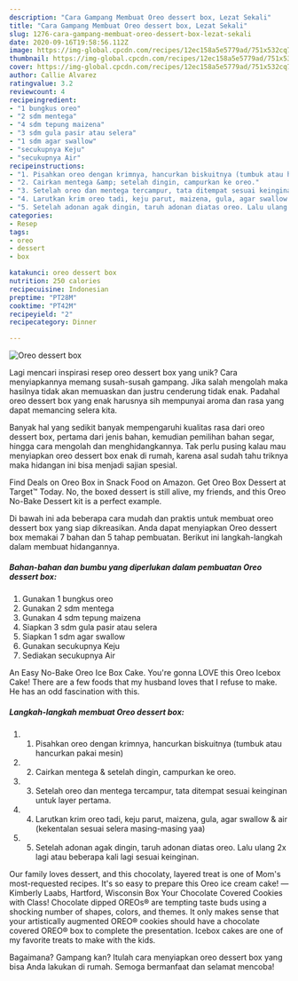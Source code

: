 ```yaml
---
description: "Cara Gampang Membuat Oreo dessert box, Lezat Sekali"
title: "Cara Gampang Membuat Oreo dessert box, Lezat Sekali"
slug: 1276-cara-gampang-membuat-oreo-dessert-box-lezat-sekali
date: 2020-09-16T19:58:56.112Z
image: https://img-global.cpcdn.com/recipes/12ec158a5e5779ad/751x532cq70/oreo-dessert-box-foto-resep-utama.jpg
thumbnail: https://img-global.cpcdn.com/recipes/12ec158a5e5779ad/751x532cq70/oreo-dessert-box-foto-resep-utama.jpg
cover: https://img-global.cpcdn.com/recipes/12ec158a5e5779ad/751x532cq70/oreo-dessert-box-foto-resep-utama.jpg
author: Callie Alvarez
ratingvalue: 3.2
reviewcount: 4
recipeingredient:
- "1 bungkus oreo"
- "2 sdm mentega"
- "4 sdm tepung maizena"
- "3 sdm gula pasir atau selera"
- "1 sdm agar swallow"
- "secukupnya Keju"
- "secukupnya Air"
recipeinstructions:
- "1. Pisahkan oreo dengan krimnya, hancurkan biskuitnya (tumbuk atau hancurkan pakai mesin)"
- "2. Cairkan mentega &amp; setelah dingin, campurkan ke oreo."
- "3. Setelah oreo dan mentega tercampur, tata ditempat sesuai keinginan untuk layer pertama."
- "4. Larutkan krim oreo tadi, keju parut, maizena, gula, agar swallow &amp; air (kekentalan sesuai selera masing-masing yaa)"
- "5. Setelah adonan agak dingin, taruh adonan diatas oreo. Lalu ulang 2x lagi atau beberapa kali lagi sesuai keinginan."
categories:
- Resep
tags:
- oreo
- dessert
- box

katakunci: oreo dessert box 
nutrition: 250 calories
recipecuisine: Indonesian
preptime: "PT28M"
cooktime: "PT42M"
recipeyield: "2"
recipecategory: Dinner

---
```



![Oreo dessert box](https://img-global.cpcdn.com/recipes/12ec158a5e5779ad/751x532cq70/oreo-dessert-box-foto-resep-utama.jpg)

Lagi mencari inspirasi resep oreo dessert box yang unik? Cara menyiapkannya memang susah-susah gampang. Jika salah mengolah maka hasilnya tidak akan memuaskan dan justru cenderung tidak enak. Padahal oreo dessert box yang enak harusnya sih mempunyai aroma dan rasa yang dapat memancing selera kita.

Banyak hal yang sedikit banyak mempengaruhi kualitas rasa dari oreo dessert box, pertama dari jenis bahan, kemudian pemilihan bahan segar, hingga cara mengolah dan menghidangkannya. Tak perlu pusing kalau mau menyiapkan oreo dessert box enak di rumah, karena asal sudah tahu triknya maka hidangan ini bisa menjadi sajian spesial.

Find Deals on Oreo Box in Snack Food on Amazon. Get Oreo Box Dessert at Target™ Today. No, the boxed dessert is still alive, my friends, and this Oreo No-Bake Dessert kit is a perfect example.


Di bawah ini ada beberapa cara mudah dan praktis untuk membuat oreo dessert box yang siap dikreasikan. Anda dapat menyiapkan Oreo dessert box memakai 7 bahan dan 5 tahap pembuatan. Berikut ini langkah-langkah dalam membuat hidangannya.

<!--inarticleads1-->

##### Bahan-bahan dan bumbu yang diperlukan dalam pembuatan Oreo dessert box:

1. Gunakan 1 bungkus oreo
1. Gunakan 2 sdm mentega
1. Gunakan 4 sdm tepung maizena
1. Siapkan 3 sdm gula pasir atau selera
1. Siapkan 1 sdm agar swallow
1. Gunakan secukupnya Keju
1. Sediakan secukupnya Air


An Easy No-Bake Oreo Ice Box Cake. You&#39;re gonna LOVE this Oreo Icebox Cake! There are a few foods that my husband loves that I refuse to make. He has an odd fascination with this. 

<!--inarticleads2-->

##### Langkah-langkah membuat Oreo dessert box:

1. 1. Pisahkan oreo dengan krimnya, hancurkan biskuitnya (tumbuk atau hancurkan pakai mesin)
1. 2. Cairkan mentega &amp; setelah dingin, campurkan ke oreo.
1. 3. Setelah oreo dan mentega tercampur, tata ditempat sesuai keinginan untuk layer pertama.
1. 4. Larutkan krim oreo tadi, keju parut, maizena, gula, agar swallow &amp; air (kekentalan sesuai selera masing-masing yaa)
1. 5. Setelah adonan agak dingin, taruh adonan diatas oreo. Lalu ulang 2x lagi atau beberapa kali lagi sesuai keinginan.


Our family loves dessert, and this chocolaty, layered treat is one of Mom&#39;s most-requested recipes. It&#39;s so easy to prepare this Oreo ice cream cake! —Kimberly Laabs, Hartford, Wisconsin Box Your Chocolate Covered Cookies with Class! Chocolate dipped OREOs® are tempting taste buds using a shocking number of shapes, colors, and themes. It only makes sense that your artistically augmented OREO® cookies should have a chocolate covered OREO® box to complete the presentation. Icebox cakes are one of my favorite treats to make with the kids. 

Bagaimana? Gampang kan? Itulah cara menyiapkan oreo dessert box yang bisa Anda lakukan di rumah. Semoga bermanfaat dan selamat mencoba!
